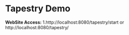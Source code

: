 # Tapestry Demo

**WebSite Access:** 
1.http://localhost:8080/tapestry/start or http://localhost:8080/tapestry/

